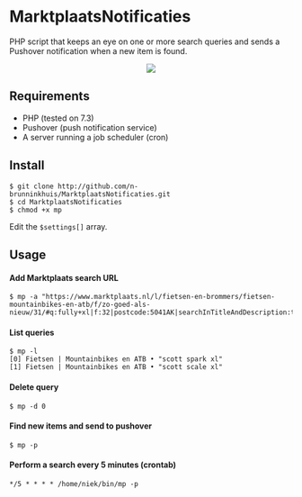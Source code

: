 # MarktplaatsNotificaties
PHP script that keeps an eye on one or more search queries and sends a Pushover notification when a new item is found.

<p align='center'>
<img src='https://media.giphy.com/media/wBFVJylsveDVdGOOo2/giphy.gif'>
</p>

## Requirements
- PHP (tested on 7.3)
- Pushover (push notification service)
- A server running a job scheduler (cron)

## Install
```
$ git clone http://github.com/n-brunninkhuis/MarktplaatsNotificaties.git
$ cd MarktplaatsNotificaties
$ chmod +x mp
```

Edit the ```$settings[]``` array.

## Usage

#### Add Marktplaats search URL
```
$ mp -a "https://www.marktplaats.nl/l/fietsen-en-brommers/fietsen-mountainbikes-en-atb/f/zo-goed-als-nieuw/31/#q:fully+xl|f:32|postcode:5041AK|searchInTitleAndDescription:true"
```

#### List queries
```
$ mp -l
[0]	Fietsen | Mountainbikes en ATB • "scott spark xl"
[1]	Fietsen | Mountainbikes en ATB • "scott scale xl"
```

#### Delete query
```
$ mp -d 0
```

#### Find new items and send to pushover
```
$ mp -p
```

#### Perform a search every 5 minutes (crontab)
```
*/5 * * * * /home/niek/bin/mp -p
```
